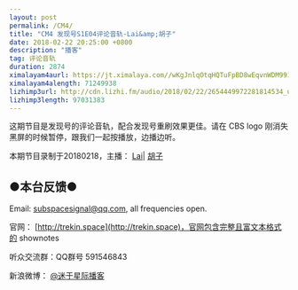 ```yaml
---
layout: post
permalink: /CM4/
title: "CM4 发现号S1E04评论音轨-Lai&amp;胡子"
date: 2018-02-22 20:25:00 +0800
description: "播客"
tag: 评论音轨
duration: 2874
ximalayam4aurl: https://jt.ximalaya.com//wKgJnlqOtqHQTuFpBD8wEqvnWDM991.mp3.m4a?channel=rss&amp;album_id=3135361&amp;track_id=72839131&amp;uid=6418191&amp;jt=https://audio.xmcdn.com/group39/M05/B5/2F/wKgJnlqOtqHQTuFpBD8wEqvnWDM991.mp3
ximalayam4alength: 71249938
lizhimp3url: http://cdn.lizhi.fm/audio/2018/02/22/2654449972281814534_ud.mp3
lizhimp3length: 97031383
---   
```


这期节目是发现号的评论音轨，配合发现号重刷效果更佳。请在 CBS logo 刚消失黑屏的时候暂停，跟我们一起按播放，边播边听。

本期节目录制于20180218，主播： [Lai](http://weibo.com/daishengniao)\| [胡子](https://weibo.com/p/1005051764117203)

## ●本台反馈●

Email: [subspacesignal@qq.com](mailto:subspacesignal@qq.com), all frequencies open.

官网： [http://trekin.space](http://trekin.space)，官网包含完整且富文本格式的 shownotes

听众交流群：QQ群号 591546843

新浪微博： [@迷于星际播客](http://weibo.com/lostinst)
